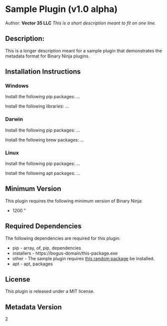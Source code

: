 # Sample Plugin (v1.0 alpha)
Author: **Vector 35 LLC**
_This is a short description meant to fit on one line._
## Description:
This is a longer description meant for a sample plugin that demonstrates the metadata format for Binary Ninja plugins.


## Installation Instructions

### Windows

Install the following pip packages: ...

Install the following libraries: ...

### Darwin

Install the following pip packages: ...

Install the following brew packages: ...

### Linux

Install the following pip packages: ...

Install the following apt packages: ...
## Minimum Version

This plugin requires the following minimum version of Binary Ninja:

 * 1200
"


## Required Dependencies

The following dependencies are required for this plugin:

 * pip - array, of, pip, dependencies
 * installers - https://bogus-domain/this-package.exe
 * other - The sample plugin requires [this random package](https://bogus-domain/this-package/) be installed.
 * apt - apt, packages


## License

This plugin is released under a MIT license.
## Metadata Version

2
